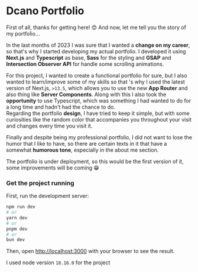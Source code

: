 # Dcano Portfolio

First of all, thanks for getting here!  😍 And now, let me tell you the story of my portfolio...

In the last months of 2023 I was sure that I wanted a **change on my career**, so that's why I started developing my actual portfolio. I developed it using **Next.js** and **Typescript** as base, **Sass** for the styling and **GSAP** and **Intersection Observer API** for handle some scrolling animations.  

For this project, I wanted to create a functional portfolio for sure, but I also wanted to learn/improve some of my skills so that 's why I used the latest version of Next.js, ```>13.5```, which allows you to use the new **App Router** and also thing like **Server Components**. Along with this I also took the **opportunity** to use Typescript, which was something I had wanted to do for a long time and hadn't had the chance to do.  
Regarding the portfolio **design**, I have tried to keep it simple, but with some curiosities like the random color that accompanies you throughout your visit and changes every time you visit it.  

Finally and despite being my professional portfolio, I did not want to lose the humor that I like to have, so there are certain texts in it that have a somewhat **humorous tone**, especially in the about me section.  

The portfolio is under deployment, so this would be the first version of it, some improvements will be coming 😁

### Get the project running

First, run the development server:

```bash
npm run dev
# or
yarn dev
# or
pnpm dev
# or
bun dev
```

Then, open [http://localhost:3000](http://localhost:3000) with your browser to see the result.  

I used node version ```18.16.0``` for the project
